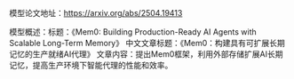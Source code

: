 模型论文地址：https://arxiv.org/abs/2504.19413

模型概述：标题：《Mem0: Building Production-Ready AI Agents with Scalable Long-Term Memory》
中文文章标题：《Mem0：构建具有可扩展长期记忆的生产就绪AI代理》
文章内容：提出Mem0框架，利用外部存储扩展AI长期记忆，提高生产环境下智能代理的性能和效率。
